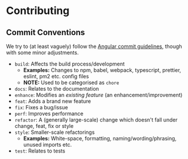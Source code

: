 # Contributing

## Commit Conventions

We try to (at least vaguely) follow the [Angular commit guidelines](https://github.com/angular/angular/blob/master/CONTRIBUTING.md#-commit-message-guidelines), though with some minor adjustments.

- `build`: Affects the build process/development
  - **Examples:** Changes to npm, babel, webpack, typescript, prettier, eslint, pm2 etc. config files
  - **NOTE:** Used to be categorised as `chore`
- `docs`: Relates to the documentation
- `enhance`: Modifies an _existing feature_ (an enhancement/improvement)
- `feat`: Adds a brand new feature
- `fix`: Fixes a bug/issue
- `perf`: Improves performance
- `refactor`: A (generally large-scale) change which doesn't fall under change, feat, fix or style
- `style`: Smaller-scale refactorings
  - **Examples:** White-space, formatting, naming/wording/phrasing, unused imports etc.
- `test`: Relates to tests
